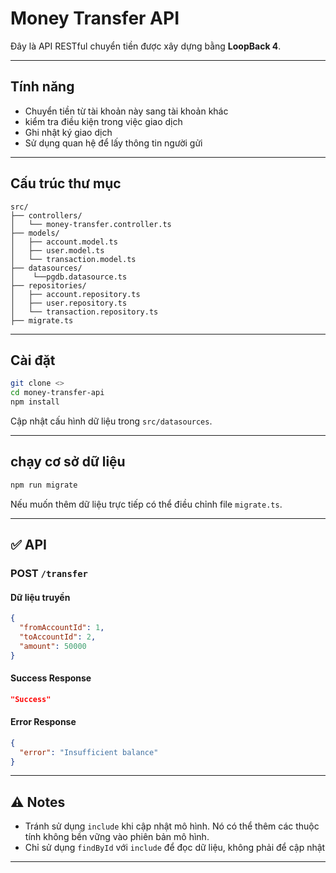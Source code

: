 
# Money Transfer API

Đây là API RESTful chuyển tiền được xây dựng bằng **LoopBack 4**.

---

## Tính năng 

- Chuyển tiền từ tài khoản này sang tài khoản khác
- kiểm tra điều kiện trong việc giao dịch
- Ghi nhật ký giao dịch
- Sử dụng quan hệ để lấy thông tin người gửi

---

## Cấu trúc thư mục

```
src/
├── controllers/
│   └── money-transfer.controller.ts
├── models/
│   ├── account.model.ts
│   ├── user.model.ts
│   └── transaction.model.ts
├── datasources/
│    └──pgdb.datasource.ts
├── repositories/
│   ├── account.repository.ts
│   ├── user.repository.ts
│   └── transaction.repository.ts
├── migrate.ts
```

---

## Cài đặt

```bash
git clone <>
cd money-transfer-api
npm install
```

Cập nhật cấu hình dữ liệu trong `src/datasources`.

---

## chạy cơ sở dữ liệu

```bash
npm run migrate
```

Nếu muốn thêm dữ liệu trực tiếp có thể điều chỉnh file `migrate.ts`.

---

## ✅ API 

### POST `/transfer`

#### Dữ liệu truyền

```json
{
  "fromAccountId": 1,
  "toAccountId": 2,
  "amount": 50000
}
```

#### Success Response

```json
"Success"
```

#### Error Response

```json
{
  "error": "Insufficient balance"
}
```

---

## ⚠️ Notes

- Tránh sử dụng `include` khi cập nhật mô hình. Nó có thể thêm các thuộc tính không bền vững vào phiên bản mô hình.
- Chỉ sử dụng `findById` với `include` để đọc dữ liệu, không phải để cập nhật
---

